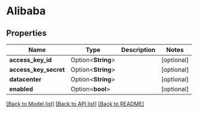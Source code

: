 # Alibaba

## Properties

Name | Type | Description | Notes
------------ | ------------- | ------------- | -------------
**access_key_id** | Option<**String**> |  | [optional]
**access_key_secret** | Option<**String**> |  | [optional]
**datacenter** | Option<**String**> |  | [optional]
**enabled** | Option<**bool**> |  | [optional]

[[Back to Model list]](../README.md#documentation-for-models) [[Back to API list]](../README.md#documentation-for-api-endpoints) [[Back to README]](../README.md)



